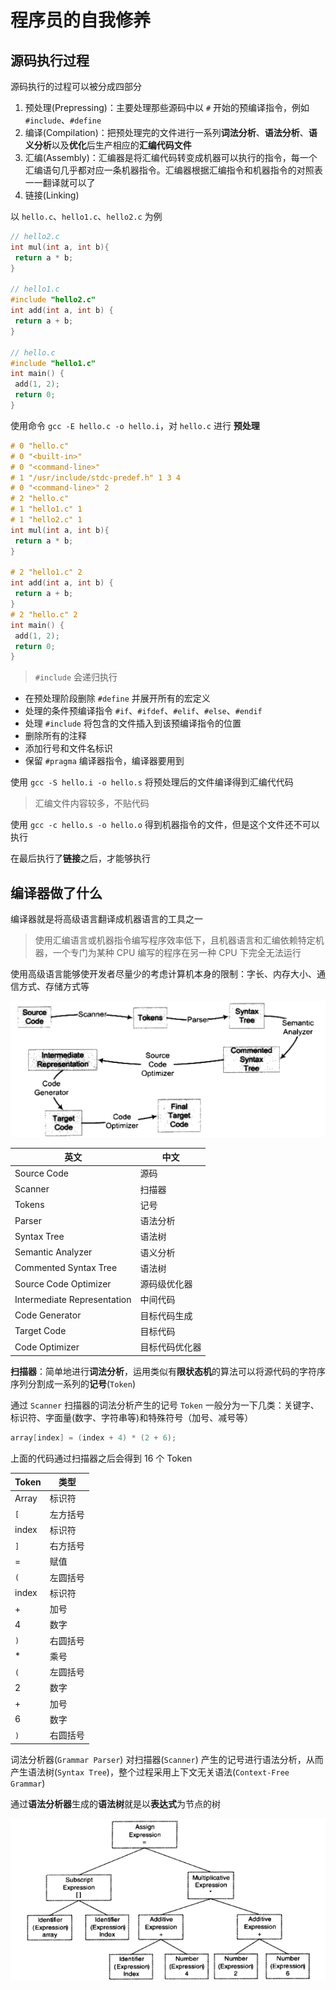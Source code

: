 # 程序员的自我修养

## 源码执行过程

源码执行的过程可以被分成四部分

1. 预处理(Prepressing)：主要处理那些源码中以 `#` 开始的预编译指令，例如 `#include`、`#define`
2. 编译(Compilation)：把预处理完的文件进行一系列**词法分析**、**语法分析**、**语义分析**以及**优化**后生产相应的**汇编代码文件**
3. 汇编(Assembly)：汇编器是将汇编代码转变成机器可以执行的指令，每一个汇编语句几乎都对应一条机器指令。汇编器根据汇编指令和机器指令的对照表一一翻译就可以了
4. 链接(Linking)

以 `hello.c`、`hello1.c`、`hello2.c` 为例

```cpp
// hello2.c
int mul(int a, int b){
 return a * b;
}

// hello1.c
#include "hello2.c"
int add(int a, int b) {
 return a + b;
}

// hello.c
#include "hello1.c"
int main() {
 add(1, 2);
 return 0;
}
```

使用命令 `gcc -E hello.c -o hello.i`，对 `hello.c` 进行 **预处理**

```cpp
# 0 "hello.c"
# 0 "<built-in>"
# 0 "<command-line>"
# 1 "/usr/include/stdc-predef.h" 1 3 4
# 0 "<command-line>" 2
# 2 "hello.c"
# 1 "hello1.c" 1
# 1 "hello2.c" 1
int mul(int a, int b){
 return a * b;
}

# 2 "hello1.c" 2
int add(int a, int b) {
 return a + b;
}
# 2 "hello.c" 2
int main() {
 add(1, 2);
 return 0;
}
```

> `#include` 会递归执行

- 在预处理阶段删除 `#define` 并展开所有的宏定义
- 处理的条件预编译指令 `#if`、`#ifdef`、`#elif`、`#else`、`#endif`
- 处理 `#include` 将包含的文件插入到该预编译指令的位置
- 删除所有的注释
- 添加行号和文件名标识
- 保留 `#pragma` 编译器指令，编译器要用到

使用 `gcc -S hello.i -o hello.s` 将预处理后的文件编译得到汇编代代码

> 汇编文件内容较多，不贴代码

使用 `gcc -c hello.s -o hello.o` 得到机器指令的文件，但是这个文件还不可以执行

在最后执行了**链接**之后，才能够执行

## 编译器做了什么

编译器就是将高级语言翻译成机器语言的工具之一

> 使用汇编语言或机器指令编写程序效率低下，且机器语言和汇编依赖特定机器，一个专门为某种 CPU 编写的程序在另一种 CPU 下完全无法运行

使用高级语言能够使开发者尽量少的考虑计算机本身的限制：字长、内存大小、通信方式、存储方式等

![](Image/001.png)

| 英文 | 中文 |
| --- | --- |
| Source Code | 源码 |
| Scanner | 扫描器 |
| Tokens | 记号 |
| Parser | 语法分析 |
| Syntax Tree | 语法树 |
| Semantic Analyzer | 语义分析 |
| Commented Syntax Tree | 语法树 |
| Source Code Optimizer | 源码级优化器 |
| Intermediate Representation | 中间代码 |
| Code Generator | 目标代码生成 |
| Target Code | 目标代码 |
| Code Optimizer | 目标代码优化器 |

**扫描器**：简单地进行**词法分析**，运用类似有**限状态机**的算法可以将源代码的字符序序列分割成一系列的**记号**(`Token`)

通过 `Scanner` 扫描器的词法分析产生的记号 `Token` 一般分为一下几类：关键字、标识符、字面量(数字、字符串等)和特殊符号（加号、减号等）

```cpp
array[index] = (index + 4) * (2 + 6);
```

上面的代码通过扫描器之后会得到 16 个 Token

| Token | 类型 |
| --- | --- |
| Array | 标识符 |
| `[` | 左方括号 |
| index | 标识符 |
| `]` | 右方括号 |
| = | 赋值 |
| `(` | 左圆括号 |
| index | 标识符 |
| + | 加号 |
| 4 | 数字 |
| `)` | 右圆括号 |
| * | 乘号 |
| `(` | 左圆括号 |
| 2 | 数字 |
| + | 加号 |
| 6 | 数字 |
| `)` | 右圆括号 |

词法分析器(`Grammar Parser`) 对扫描器(`Scanner`) 产生的记号进行语法分析，从而产生语法树(`Syntax Tree`)，整个过程采用上下文无关语法(`Context-Free Grammar`)

通过**语法分析器**生成的**语法树**就是以**表达式**为节点的树

![](Image/002.png)

